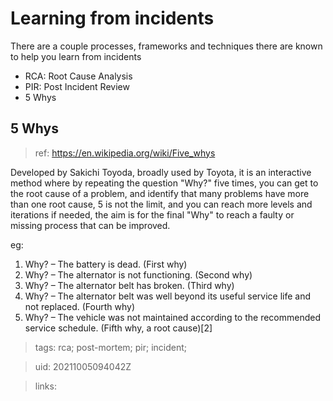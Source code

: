 # Learning from incidents 

There are a couple processes, frameworks and techniques there are known to help
you learn from incidents

- RCA: Root Cause Analysis
- PIR: Post Incident Review
- 5 Whys

## 5 Whys
> ref: https://en.wikipedia.org/wiki/Five_whys

Developed by Sakichi Toyoda, broadly used by Toyota, it is an interactive method
where by repeating the question "Why?" five times, you can get to the root cause
of a problem, and identify that many problems have more than one root cause, 5
is not the limit, and you can reach more levels and iterations if needed, the
aim is for the final "Why" to reach a faulty or missing process that can be
improved.

eg:
1. Why? – The battery is dead. (First why)
1. Why? – The alternator is not functioning. (Second why)
1. Why? – The alternator belt has broken. (Third why)
1. Why? – The alternator belt was well beyond its useful service life and not replaced. (Fourth why)
1. Why? – The vehicle was not maintained according to the recommended service schedule. (Fifth why, a root cause)[2]

> tags: rca; post-mortem; pir; incident;

> uid: 20211005094042Z

> links: 

